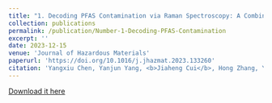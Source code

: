 ```yaml
---
title: "1. Decoding PFAS Contamination via Raman Spectroscopy: A Combined DFT and Machine Learning Investigation"
collection: publications
permalink: /publication/Number-1-Decoding-PFAS-Contamination
excerpt: ''
date: 2023-12-15
venue: 'Journal of Hazardous Materials'
paperurl: 'https://doi.org/10.1016/j.jhazmat.2023.133260'
citation: 'Yangxiu Chen, Yanjun Yang, <b>Jiaheng Cui</b>, Hong Zhang, Yiping Zhao, Decoding PFAS contamination via Raman spectroscopy: A combined DFT and machine learning investigation, Journal of Hazardous Materials, Volume 465, 2024, 133260, ISSN 0304-3894.'
---
```


[Download it here](https://doi.org/10.1016/j.jhazmat.2023.133260)
